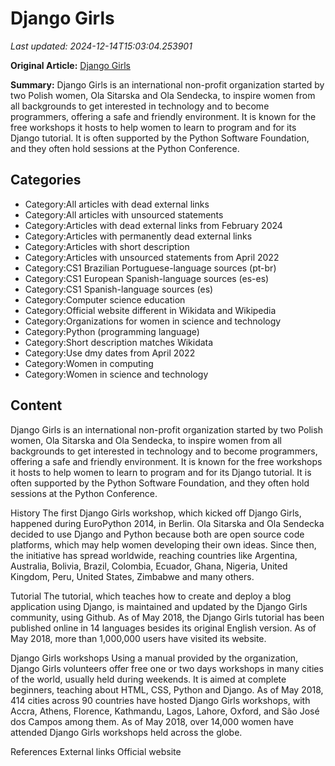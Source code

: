 # Django Girls

_Last updated: 2024-12-14T15:03:04.253901_

**Original Article:** [Django Girls](https://en.wikipedia.org/wiki/Django_Girls)

**Summary:** Django Girls is an international non-profit organization started by two Polish women, Ola Sitarska and Ola Sendecka, to inspire women from all backgrounds to get interested in technology and to become programmers, offering a safe and friendly environment. It is known for the free workshops it hosts to help women to learn to program and for its Django tutorial. It is often supported by the Python Software Foundation, and they often hold sessions at the Python Conference.

## Categories
- Category:All articles with dead external links
- Category:All articles with unsourced statements
- Category:Articles with dead external links from February 2024
- Category:Articles with permanently dead external links
- Category:Articles with short description
- Category:Articles with unsourced statements from April 2022
- Category:CS1 Brazilian Portuguese-language sources (pt-br)
- Category:CS1 European Spanish-language sources (es-es)
- Category:CS1 Spanish-language sources (es)
- Category:Computer science education
- Category:Official website different in Wikidata and Wikipedia
- Category:Organizations for women in science and technology
- Category:Python (programming language)
- Category:Short description matches Wikidata
- Category:Use dmy dates from April 2022
- Category:Women in computing
- Category:Women in science and technology

## Content

Django Girls is an international non-profit organization started by two Polish women, Ola Sitarska and Ola Sendecka, to inspire women from all backgrounds to get interested in technology and to become programmers, offering a safe and friendly environment. It is known for the free workshops it hosts to help women to learn to program and for its Django tutorial. It is often supported by the Python Software Foundation, and they often hold sessions at the Python Conference.

History
The first Django Girls workshop, which kicked off Django Girls, happened during EuroPython 2014, in Berlin.  Ola Sitarska and Ola Sendecka decided to use Django and Python because both are open source code platforms, which may help women developing their own ideas. Since then, the initiative has spread worldwide, reaching countries like Argentina, Australia, Bolivia, Brazil, Colombia, Ecuador, Ghana, Nigeria, United Kingdom, Peru, United States, Zimbabwe and many others.

Tutorial
The tutorial, which teaches how to create and deploy a blog application using Django, is maintained and updated by the Django Girls community, using  Github. As of May 2018, the Django Girls tutorial has been published online in 14 languages besides its original English version. As of May 2018, more than 1,000,000 users have visited its website.

Django Girls workshops
Using a manual provided by the organization, Django Girls volunteers offer free one or two days workshops in many cities of the world, usually held during weekends. It is aimed at complete beginners, teaching about HTML, CSS, Python and Django. As of May 2018, 414 cities across 90 countries have hosted Django Girls workshops, with Accra, Athens, Florence, Kathmandu, Lagos, Lahore, Oxford, and São José dos Campos among them. As of May 2018, over 14,000 women have attended Django Girls workshops held across the globe.

References
External links
Official website